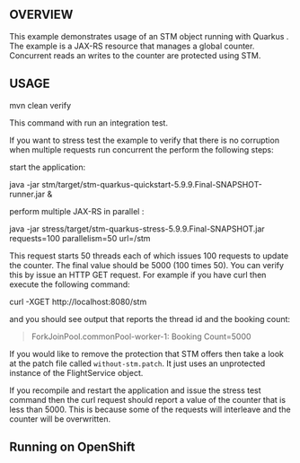 
OVERVIEW
--------
This example demonstrates usage of an STM object running with Quarkus .
The example is a JAX-RS resource that manages a global counter.
Concurrent reads an writes to the counter are protected using STM.

USAGE
-----
  mvn clean verify

This command with run an integration test.

If you want to stress test the example to verify that there is no corruption when multiple requests run concurrent the perform the following steps:

start the application:

  java -jar stm/target/stm-quarkus-quickstart-5.9.9.Final-SNAPSHOT-runner.jar &

perform multiple JAX-RS in parallel :

  java -jar stress/target/stm-quarkus-stress-5.9.9.Final-SNAPSHOT.jar requests=100 parallelism=50 url=/stm

This request starts 50 threads each of which issues 100 requests to update the counter.
The final value should be 5000 (100 times 50). You can verify this by issue an HTTP GET request.
For example if you have curl then execute the following command:

  curl -XGET http://localhost:8080/stm

and you should see output that reports the thread id and the booking count:

> ForkJoinPool.commonPool-worker-1:  Booking Count=5000

If you would like to remove the protection that STM offers then take a look at the patch file called
`without-stm.patch`. It just uses an unprotected instance of the FlightService object.

If you recompile and restart the application and issue the stress test command then the curl request should
report a value of the counter that is less than 5000. This is because some of the requests will interleave
and the counter will be overwritten.

Running on OpenShift
-------


